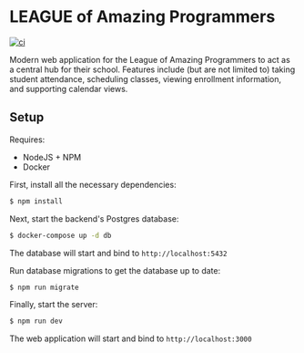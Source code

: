 # LEAGUE of Amazing Programmers

[![ci](https://github.com/TritonSE/LAP-Student-Tracker/actions/workflows/ci.yml/badge.svg)](https://github.com/TritonSE/LAP-Student-Tracker/actions/workflows/ci.yml)

Modern web application for the League of Amazing Programmers to act as a central hub for their school. Features include (but are not limited to) taking student attendance, scheduling classes, viewing enrollment information, and supporting calendar views. 

## Setup

Requires:

- NodeJS + NPM
- Docker

First, install all the necessary dependencies:

```bash
$ npm install
```

Next, start the backend's Postgres database:

```bash
$ docker-compose up -d db
```

The database will start and bind to `http://localhost:5432`

Run database migrations to get the database up to date:

```bash
$ npm run migrate
```

Finally, start the server:

```bash
$ npm run dev
```

The web application will start and bind to `http://localhost:3000`
